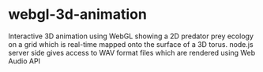 webgl-3d-animation
==================

Interactive 3D animation using WebGL showing a 2D predator prey ecology on a grid which is real-time mapped onto the surface of a 3D torus.  node.js server side gives access to WAV format files which are rendered using Web Audio API

